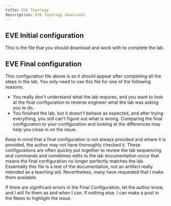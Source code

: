 ```yaml
---
title: EVE Topology
description: EVE topology downloads
---
```


## EVE Initial configuration

This is the file that you should download and work with to complete the lab.

## EVE Final configuration

This configuration file above is as it should appear after completing all the steps in the lab.  You only need to use this file for one of the following reasons:

- You really don't understand what the lab requires, and you want to look at the final configuration to reverse engineer what the lab was asking you to do.
- You finished the lab, but it doesn't behave as expected, and after trying everything, you still can't figure out what is wrong.  Comparing the final configuration to your configuration and looking at the differences may help you close in on the issue.

Keep in mind that a final configuration is not always provided and where it is provided, the author may not have thoroughly checked it.  These configurations are often quickly put together to review the lab sequencing and commands and sometimes edits to the lab documentation occur that means the final configuration no longer perfectly matches the lab.  Essentially this file is a test of the documentation, not an artifact really intended as a teaching aid.  Nevertheless, many have requested that I make them available.

If there are significant errors in the Final Configuration, let the author know, and I will fix them as and when I can. If nothing else. I can make a post in the News to highlight the issue.
